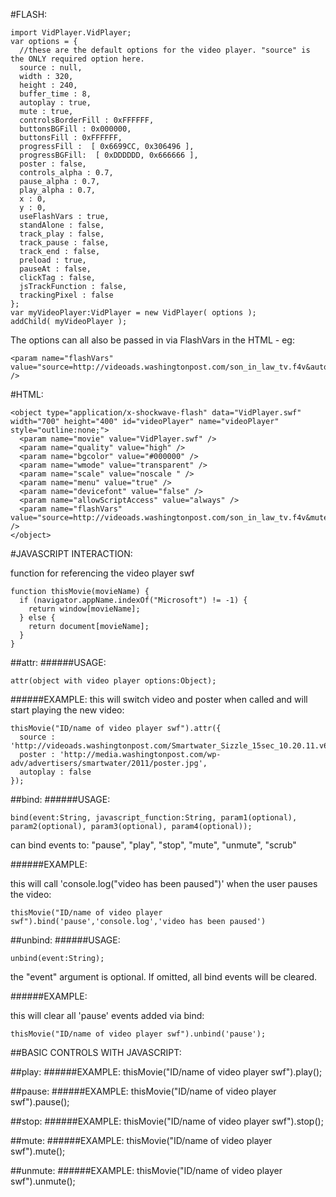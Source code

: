 #FLASH:

    import VidPlayer.VidPlayer;
    var options = {
      //these are the default options for the video player. "source" is the ONLY required option here.
      source : null,
      width : 320,
      height : 240,
      buffer_time : 8,
      autoplay : true,
      mute : true,
      controlsBorderFill : 0xFFFFFF,
      buttonsBGFill : 0x000000,
      buttonsFill : 0xFFFFFF,
      progressFill :  [ 0x6699CC, 0x306496 ],
      progressBGFill:  [ 0xDDDDDD, 0x666666 ],
      poster : false,
      controls_alpha : 0.7,
      pause_alpha : 0.7,
      play_alpha : 0.7,
      x : 0,
      y : 0,
      useFlashVars : true,
      standAlone : false,
      track_play : false,
      track_pause : false,
      track_end : false,
      preload : true,
      pauseAt : false,
      clickTag : false,
      jsTrackFunction : false,
      trackingPixel : false
    };
    var myVideoPlayer:VidPlayer = new VidPlayer( options );
    addChild( myVideoPlayer );



The options can all also be passed in via FlashVars in the HTML - eg:

    <param name="flashVars" value="source=http://videoads.washingtonpost.com/son_in_law_tv.f4v&autoplay=false&mute=false" />


#HTML:

    <object type="application/x-shockwave-flash" data="VidPlayer.swf" width="700" height="400" id="videoPlayer" name="videoPlayer" style="outline:none;">
      <param name="movie" value="VidPlayer.swf" />
      <param name="quality" value="high" />
      <param name="bgcolor" value="#000000" />
      <param name="wmode" value="transparent" />
      <param name="scale" value="noscale " />
      <param name="menu" value="true" />
      <param name="devicefont" value="false" />
      <param name="allowScriptAccess" value="always" />
      <param name="flashVars" value="source=http://videoads.washingtonpost.com/son_in_law_tv.f4v&mute=false&autoplay=false&standAlone=true" />
    </object>



#JAVASCRIPT INTERACTION:

function for referencing the video player swf

    function thisMovie(movieName) {
      if (navigator.appName.indexOf("Microsoft") != -1) {
        return window[movieName];
      } else {
        return document[movieName];
      }
    }


##attr:
######USAGE: 

    attr(object with video player options:Object);

######EXAMPLE:
this will switch video and poster when called and will start playing the new video:

    thisMovie("ID/name of video player swf").attr({
      source : 'http://videoads.washingtonpost.com/Smartwater_Sizzle_15sec_10.20.11.v6_HR.f4v',
      poster : 'http://media.washingtonpost.com/wp-adv/advertisers/smartwater/2011/poster.jpg',
      autoplay : false
    });



##bind:
######USAGE: 

    bind(event:String, javascript_function:String, param1(optional), param2(optional), param3(optional), param4(optional));
    
can bind events to: "pause", "play", "stop", "mute", "unmute", "scrub"

######EXAMPLE:

this will call 'console.log("video has been paused")' when the user pauses the video:

    thisMovie("ID/name of video player swf").bind('pause','console.log','video has been paused')



##unbind:
######USAGE: 

    unbind(event:String);
    
the "event" argument is optional. If omitted, all bind events will be cleared.

######EXAMPLE:

this will clear all 'pause' events added via bind:
    
    thisMovie("ID/name of video player swf").unbind('pause');



##BASIC CONTROLS WITH JAVASCRIPT:

##play:
######EXAMPLE:
    thisMovie("ID/name of video player swf").play();

##pause:
######EXAMPLE:
    thisMovie("ID/name of video player swf").pause();

##stop:
######EXAMPLE:
    thisMovie("ID/name of video player swf").stop();

##mute:
######EXAMPLE:
    thisMovie("ID/name of video player swf").mute();

##unmute:
######EXAMPLE:
    thisMovie("ID/name of video player swf").unmute();